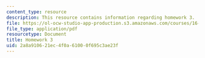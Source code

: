 ```yaml
---
content_type: resource
description: This resource contains information regarding homework 3.
file: https://ol-ocw-studio-app-production.s3.amazonaws.com/courses/16-50-introduction-to-propulsion-systems-spring-2012/2a8a910621ec4f0a61000f695c3ae23f_MIT16_50S12_hw3.pdf
file_type: application/pdf
resourcetype: Document
title: Homework 3
uid: 2a8a9106-21ec-4f0a-6100-0f695c3ae23f
---
```

